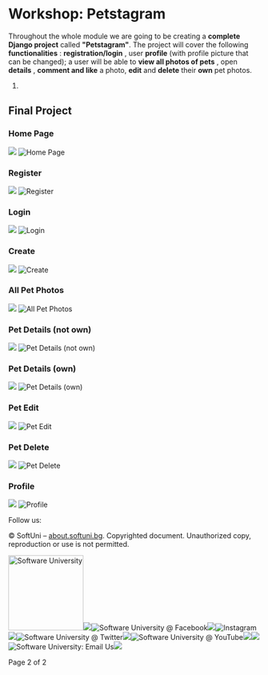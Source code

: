 # Workshop: Petstagram

Throughout the whole module we are going to be creating a **complete Django project** called **&quot;Petstagram&quot;**. The project will cover the following **functionalities** : **registration/login** , user **profile** (with profile picture that can be changed); a user will be able to **view all photos of pets** , open **details** , **comment and like** a photo, **edit** and **delete** their **own** pet photos.

1.
## Final Project

### Home Page

![](RackMultipart20210731-4-1f6h91n_html_d13c91bc4641f4c0.png)
![Home Page](https://user-images.githubusercontent.com/66780885/127747909-b622e847-0300-4fa7-8647-3c9e5630b265.png)

### Register

![](RackMultipart20210731-4-1f6h91n_html_7fa8c10b35e8e473.png)
![Register](https://user-images.githubusercontent.com/66780885/127747988-60755d95-3215-4148-a7db-5b34d0164679.png)

### Login

![](RackMultipart20210731-4-1f6h91n_html_31737c80c4341c2c.png)
![Login](https://user-images.githubusercontent.com/66780885/127748000-f1a9980d-03ce-41bf-9e92-a14e21b7a4bb.png)

### Create

![](RackMultipart20210731-4-1f6h91n_html_fe4ed12df500c2b3.png)
![Create](https://user-images.githubusercontent.com/66780885/127748004-4463cde4-6c9f-4ea5-bd91-3d80698ad3f2.png)

### All Pet Photos

![](RackMultipart20210731-4-1f6h91n_html_1020b3a5426b3293.png)
![All Pet Photos](https://user-images.githubusercontent.com/66780885/127748012-e054c699-acf4-494d-a16c-63216e38ccf9.png)

### Pet Details (not own)

![](RackMultipart20210731-4-1f6h91n_html_203981a792e2b5ba.png)
![Pet Details (not own)](https://user-images.githubusercontent.com/66780885/127748034-f8086c27-a77d-49ab-94a5-77d2afb6d634.png)

### Pet Details (own)

![](RackMultipart20210731-4-1f6h91n_html_50b77b2bfdf6cae.png)
![Pet Details (own)](https://user-images.githubusercontent.com/66780885/127748019-46459635-311f-4213-9b1d-d804b10c15bb.png)

### Pet Edit

![](RackMultipart20210731-4-1f6h91n_html_4e117a6be9a45360.png)
![Pet Edit](https://user-images.githubusercontent.com/66780885/127748043-1e0ee401-9c32-4697-a112-ad629ac6e84d.png)

### Pet Delete

![](RackMultipart20210731-4-1f6h91n_html_c2c88bfd0ed4093e.png)
![Pet Delete](https://user-images.githubusercontent.com/66780885/127748052-e94ed42b-dc89-4b6a-8969-c1728f606864.png)

### Profile

![](RackMultipart20210731-4-1f6h91n_html_35e6b544b6c82ad1.png)
![Profile](https://user-images.githubusercontent.com/66780885/127748056-8a9149bd-2481-4171-8b3d-0b4eea949024.png)


Follow us:

© SoftUni – [about.softuni.bg](https://about.softuni.bg/). Copyrighted document. Unauthorized copy, reproduction or use is not permitted.

<img width="150" alt="Software University" src="https://user-images.githubusercontent.com/66780885/127748535-b20a39b7-7efd-4b04-a18d-0b81b077d290.png">[![](RackMultipart20210731-4-1f6h91n_html_c9db196993f48ff8.png)](https://softuni.bg/)![Software University @ Facebook](https://user-images.githubusercontent.com/66780885/127748445-0c9e62f1-22f8-449f-b3e3-d6a674f3f8a3.png)[![](RackMultipart20210731-4-1f6h91n_html_94be3df36d913358.png)](https://www.facebook.com/softuni.org)![Instagram](https://user-images.githubusercontent.com/66780885/127748673-ea35097e-3a8a-486c-baa1-c9215a5e61b8.png)[![](RackMultipart20210731-4-1f6h91n_html_7e8e605369b4ad74.png)](https://www.instagram.com/softuni_org)![Software University @ Twitter](https://user-images.githubusercontent.com/66780885/127748687-266d7aa0-db20-4b2b-ab2e-702a867bdc1e.png)[![](RackMultipart20210731-4-1f6h91n_html_ff9c629b0a21eb6b.png)](https://twitter.com/SoftUni1)![Software University @ YouTube](https://user-images.githubusercontent.com/66780885/127748790-8169fa5a-e55a-4e1c-a556-34823cabb5e8.png)[![](RackMultipart20210731-4-1f6h91n_html_7db86a748da0e575.png)](https://www.youtube.com/channel/UCqvOk8tYzfRS-eDy4vs3UyA)[![](RackMultipart20210731-4-1f6h91n_html_95554caa563bbdb3.png)](https://www.linkedin.com/company/softuni/)![Software University: Email Us](https://user-images.githubusercontent.com/66780885/127748800-0f8de4ad-be4b-49b0-89bd-1a6df67dffe4.png)[![](RackMultipart20210731-4-1f6h91n_html_d7fa82ab7332f3fa.png)](mailto:info@softuni.org)

Page 2 of 2
